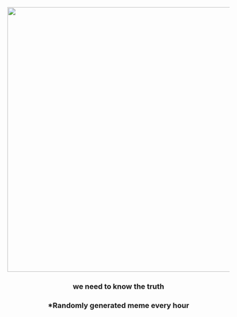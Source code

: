 <p align="center">
        <img src="https://i.redd.it/rpsnsrbpqz991.png" width="600" height="600">
        </p>
        <h3 align="center">we need to know the truth</h3>
        <h3 align="center">*Randomly generated meme every hour</h3>
    